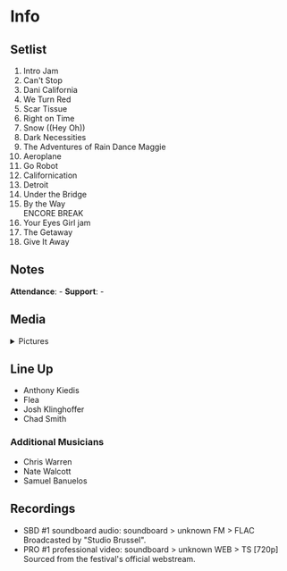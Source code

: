 # Info

## Setlist

1. Intro Jam
2. Can't Stop
3. Dani California
4. We Turn Red
5. Scar Tissue
6. Right on Time
7. Snow ((Hey Oh))
8. Dark Necessities
9. The Adventures of Rain Dance Maggie
10. Aeroplane
11. Go Robot
12. Californication
13. Detroit
14. Under the Bridge
15. By the Way
<br> ENCORE BREAK
16. Your Eyes Girl jam
17. The Getaway
18. Give It Away

## Notes

**Attendance**: -
**Support**: -

## Media 

<details>
  <summary>Pictures</summary>
  <!--<img alt="Setlist" title="Setlist" src="_.jpg" height="200" />
  <img alt="Clipping" title="Clipping" src="_.jpg" height="200" />
  <img alt="Flyer" title="Flyer" src="_.jpg" height="200" />-->
</details>

## Line Up

* Anthony Kiedis
* Flea
* Josh Klinghoffer
* Chad Smith

### Additional Musicians

* Chris Warren  
* Nate Walcott  
* Samuel Banuelos

## Recordings

* SBD #1 soundboard audio: soundboard > unknown FM > FLAC Broadcasted by "Studio Brussel".  
* PRO #1 professional video: soundboard > unknown WEB > TS [720p] Sourced from the festival's official webstream.

